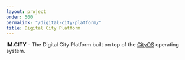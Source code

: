 ```yaml
---
layout: project
order: 500
permalink: "/digital-city-platform/"
title: Digital City Platform
---
```


**IM.CITY** - The Digital City Platform built on top of the [CityOS] operating system.

[CityOS]: https://cityos.dev/